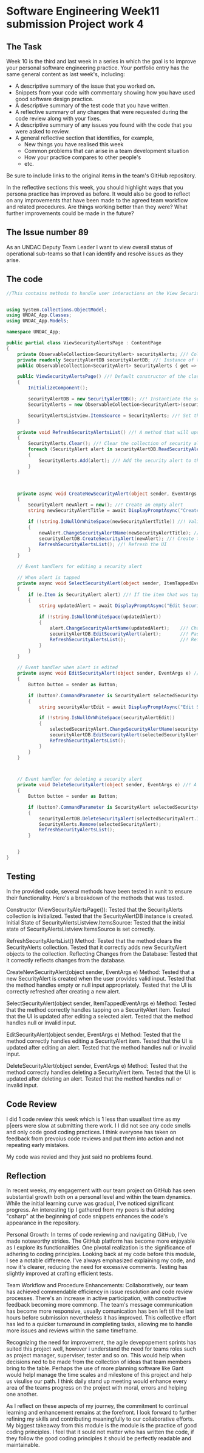 # Software Engineering Week11 submission Project work 4

## The Task

Week 10 is the third and last week in a series in which the goal is to improve your 
personal software engineering practice. Your portfolio entry has the same general content
as last week's, including:

* A descriptive summary of the issue that you worked on.
* Snippets from your code with commentary showing how you have used good software design 
  practice.
* A descriptive summary of the test code that you have written.
* A reflective summary of any changes that were requested during the code review along 
  with your fixes.
* A descriptive summary of any issues you found with the code that you were asked to review.
* A general reflective section that identifies, for example,
  * New things you have realised this week
  * Common problems that can arise in a team development situation
  * How your practice compares to other people's
  * etc.

Be sure to include links to the original items in the team's GitHub repository.

In the reflective sections this week, you should highlight ways that you persona practice
has improved as before. It would also be good to reflect on any improvements that have
been made to the agreed team workflow and related procedures. Are things working
better than they were? What further improvements could be made in the future?

## The Issue number 89
As an UNDAC Deputy Team Leader I want to view overall status of operational sub-teams
so that I can identify and resolve issues as they arise.

## The code
```csharp
//This contains methods to handle user interactions on the View Security Alerts Page.


using System.Collections.ObjectModel;
using UNDAC_App.Classes;
using UNDAC_App.Models;

namespace UNDAC_App;

public partial class ViewSecurityAlertsPage : ContentPage
{
    private ObservableCollection<SecurityAlert> securityAlerts; //! Collection of security alert objects
    private readonly SecurityAlertDB securityAlertDB; //! Instance of the security alerts database table manager class
    public ObservableCollection<SecurityAlert> SecurityAlerts { get => securityAlerts; set => securityAlerts = value; } //! Getter and setter for the collection of alerts

    public ViewSecurityAlertsPage() //! Default constructor of the class
	{
		InitializeComponent();

        securityAlertDB = new SecurityAlertDB(); //! Instantiate the security alert database table manager
        SecurityAlerts = new ObservableCollection<SecurityAlert>(securityAlertDB.ReadSecurityAlerts()); //! Read all the security alerts from the database into a collection

        SecurityAlertsListview.ItemsSource = SecurityAlerts; //! Set the listview item source to the observable collection
    }

    private void RefreshSecurityAlertsList() //! A method that will update the list of security alerts in the user interface.
    {
        SecurityAlerts.Clear(); //! Clear the collection of security alerts
        foreach (SecurityAlert alert in securityAlertDB.ReadSecurityAlerts()) //! Iterate through all the stored security alerts
        {
            SecurityAlerts.Add(alert); //! Add the security alert to the collection
        }
    }



    private async void CreateNewSecurityAlert(object sender, EventArgs e) //! A method that will create a new security alert.
    {
        SecurityAlert newAlert = new(); //! Create an empty alert
        string newSecurityAlertTitle = await DisplayPromptAsync("Create Security Alert", "Enter the new Security Alert:"); //! Prompt the user for input

        if (!string.IsNullOrWhiteSpace(newSecurityAlertTitle)) //! Validate the entry
        {
            newAlert.ChangeSecurityAlertName(newSecurityAlertTitle); //! Change the name of the alert
            securityAlertDB.CreateSecurityAlert(newAlert); //! Create the alert in the database
            RefreshSecurityAlertsList(); //! Refresh the UI
        }
    }

    // Event handlers for editing a security alert

    // When alert is tapped
    private async void SelectSecurityAlert(object sender, ItemTappedEventArgs e) //! An event handler for when a security alert in the list is tapped.
    {
        if (e.Item is SecurityAlert alert) //! If the item that was tapped is a security alert
        {
            string updatedAlert = await DisplayPromptAsync("Edit Security Alert", "Edit the Security Alert:", initialValue: alert.AlertTitle); //! Prompt the user for input

            if (!string.IsNullOrWhiteSpace(updatedAlert))
            {
                alert.ChangeSecurityAlertName(updatedAlert);    //! Change the title of the alert
                securityAlertDB.EditSecurityAlert(alert);       //! Pass the editied alert to be u[pdated in the database table
                RefreshSecurityAlertsList();                    //! Refresh the list of items in the user interface.
            }
        }
    }

    // Event handler when alert is edited
    private async void EditSecurityAlert(object sender, EventArgs e) //! An event handler for when a security alert in the list is clicked.
    {
        Button button = sender as Button;

        if (button?.CommandParameter is SecurityAlert selectedSecurityAlert) //! If the button clicked was a security alert
        {
            string securityAlertEdit = await DisplayPromptAsync("Edit Security Alert", "Edit the Security Alert:", initialValue: selectedSecurityAlert.AlertTitle); //! Prompt the user for input

            if (!string.IsNullOrWhiteSpace(securityAlertEdit))
            {
                selectedSecurityAlert.ChangeSecurityAlertName(securityAlertEdit);   //! Change the title of the alert
                securityAlertDB.EditSecurityAlert(selectedSecurityAlert);           //! Pass the editied alert to be u[pdated in the database table
                RefreshSecurityAlertsList();                                        //! Refresh the list of items in the user interface.
            }
        }
    }



    // Event handler for deleting a security alert
    private void DeleteSecurityAlert(object sender, EventArgs e) //! A method to delete the selected security alert.
    {
        Button button = sender as Button;

        if (button?.CommandParameter is SecurityAlert selectedSecurityAlert) //! If the button clicked is a security alert
        {
            securityAlertDB.DeleteSecurityAlert(selectedSecurityAlert.Id);  //! Delete the alert in the database that has this ID
            SecurityAlerts.Remove(selectedSecurityAlert);                   //! Remove the selected alert from the list
            RefreshSecurityAlertsList();                                    //! Refresh the list display.
        }


    }
}
```

## Testing
In the provided code, several methods have been tested in xunit to ensure their functionality.
Here's a breakdown of the methods that was tested.

Constructor (ViewSecurityAlertsPage()):
Tested that the SecurityAlerts collection is initialized.
Tested that the SecurityAlertDB instance is created.
Initial State of SecurityAlertsListview.ItemsSource:
Tested that the initial state of SecurityAlertsListview.ItemsSource is set correctly.

RefreshSecurityAlertsList() Method:
Tested that the method clears the SecurityAlerts collection.
Tested that it correctly adds new SecurityAlert objects to the collection.
Reflecting Changes from the Database:
Tested that it correctly reflects changes from the database.

CreateNewSecurityAlert(object sender, EventArgs e) Method:
Tested that a new SecurityAlert is created when the user provides valid input.
Tested that the method handles empty or null input appropriately.
Tested that the UI is correctly refreshed after creating a new alert.

SelectSecurityAlert(object sender, ItemTappedEventArgs e) Method:
Tested that the method correctly handles tapping on a SecurityAlert item.
Tested that the UI is updated after editing a selected alert.
Tested that the method handles null or invalid input.

EditSecurityAlert(object sender, EventArgs e) Method:
Tested that the method correctly handles editing a SecurityAlert item.
Tested that the UI is updated after editing an alert.
Tested that the method handles null or invalid input.

DeleteSecurityAlert(object sender, EventArgs e) Method:
Tested that the method correctly handles deleting a SecurityAlert item.
Tested that the UI is updated after deleting an alert.
Tested that the method handles null or invalid input.

## Code Review
I did 1 code review this week which is 1 less than usuallast time as my p[eers were slow at submitting there work.
I I did not see any code smells and only code good coding practices. I think everyone has taken on feedback from
prevoius code reviews and put them into action and not repeating early mistakes.

My code was revied and they just said no problems found.

## Reflection
In recent weeks, my engagement with our team project on GitHub has seen substantial growth both on a personal
level and within the team dynamics. While the initial learning curve was gradual, I've noticed significant progress.
An interesting tip I gathered from my peers is that adding "csharp" at the beginning of code snippets enhances the
code's appearance in the repository.

Personal Growth:
In terms of code reviewing and navigating GitHub, I've made noteworthy strides. The GitHub platform has become more
enjoyable as I explore its functionalities. One pivotal realization is the significance of adhering to coding principles.
Looking back at my code before this module, I see a notable difference. I've always emphasized explaining my code,
and now it's clearer, reducing the need for excessive comments. Testing has slightly improved at crafting efficient tests.

Team Workflow and Procedure Enhancements:
Collaboratively, our team has achieved commendable efficiency in issue resolution and code review processes.
There's an increase in active participation, with constructive feedback becoming more commonp. The team's
message communication has become more responsive, usually comunication has ben left till the last hours before
submission nevertheless it has improved. This collective effort has led to a quicker
turnaround in completing tasks, allowing me to handle more issues and reviews within the same timeframe.

Recognizing the need for improvement, the agile devepopement sprints has suited this project well, however i understand
the need for teams roles such as project manager, superviser, tester and so on. This would help when decisions ned to
be made from the collection of ideas that team members bring to the table. Perhaps the use of more planning software
like Gant would helpl manage the time scales and milestone of this project and help us visulise our path. I think
daily stand up meeting would enhance every area of the teams progress on the project with moral, errors and helping
one another.

As I reflect on these aspects of my journey, the commitment to continual learning and enhancement remains at the forefront.
I look forward to further refining my skills and contributing meaningfully to our collaborative efforts. My biggest takeaway
from this module is the module is the practice of good coding principles. I feel that it sould not matter who has
written the code, if they follow the good coding principles it should be perfectly readable and maintainable.